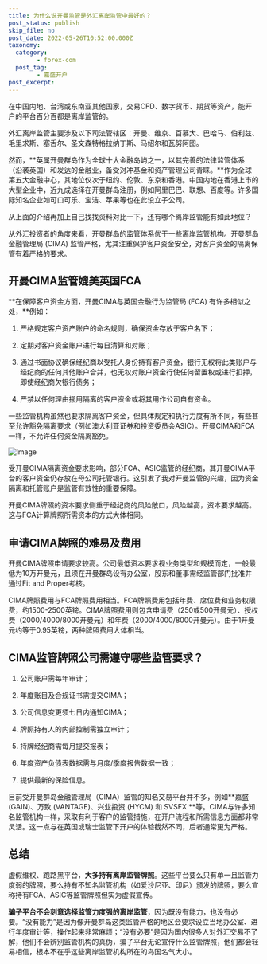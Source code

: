 ```yaml
---
title: 为什么说开曼监管是外汇离岸监管中最好的？
post_status: publish
skip_file: no
post_date: 2022-05-26T10:52:00.000Z
taxonomy:
  category:
        - forex-com
  post_tag:
        - 嘉盛开户
post_excerpt: 
---
```

在中国内地、台湾或东南亚其他国家，交易CFD、数字货币、期货等资产，能开户的平台百分百都是离岸监管的。

外汇离岸监管主要涉及以下司法管辖区：开曼、维京、百慕大、巴哈马、伯利兹、毛里求斯、塞舌尔、圣文森特格拉纳丁斯、马绍尔和瓦努阿图。

然而，**英属开曼群岛作为全球十大金融岛屿之一，以其完善的法律监管体系（沿袭英国）和发达的金融业，备受对冲基金和资产管理公司青睐。**作为全球第五大金融中心，其地位仅次于纽约、伦敦、东京和香港。中国内地在香港上市的大型企业中，近九成选择在开曼群岛注册，例如阿里巴巴、联想、百度等。许多国际知名企业如可口可乐、宝洁、苹果等也在此设立子公司。

从上面的介绍再加上自己找找资料对比一下，还有哪个离岸监管能有如此地位？

从外汇投资者的角度来看，开曼群岛的监管体系优于一些离岸监管机构。开曼群岛金融管理局 (CIMA) 监管严格，尤其注重保护客户资金安全，对客户资金的隔离保管有着严格的要求。

## 开曼CIMA监管媲美英国FCA

**在保障客户资金方面，开曼CIMA与英国金融行为监管局 (FCA) 有许多相似之处，**例如：

1. 严格规定客户资产账户的命名规则，确保资金存放于客户名下；

1. 定期对客户资金账户进行每日清算和对账；

1. 通过书面协议确保经纪商以受托人身份持有客户资金，银行无权将此类账户与经纪商的任何其他账户合并，也无权对账户资金行使任何留置权或进行扣押，即使经纪商欠银行债务；

1. 严禁以任何理由挪用隔离的客户资金或将其用作公司自有资金。

一些监管机构虽然也要求隔离客户资金，但具体规定和执行力度有所不同，有些甚至允许豁免隔离要求（例如澳大利亚证券和投资委员会ASIC）。开曼CIMA和FCA一样，不允许任何资金隔离豁免。

![Image](https://prod-files-secure.s3.us-west-2.amazonaws.com/39ed1227-6d7d-4570-be36-9ccd4a2c4241/bd849744-3fcb-4a37-8312-357962c8f065/image.png?X-Amz-Algorithm=AWS4-HMAC-SHA256&X-Amz-Content-Sha256=UNSIGNED-PAYLOAD&X-Amz-Credential=ASIAZI2LB466TRSY7CAH%2F20250503%2Fus-west-2%2Fs3%2Faws4_request&X-Amz-Date=20250503T041353Z&X-Amz-Expires=3600&X-Amz-Security-Token=IQoJb3JpZ2luX2VjEEsaCXVzLXdlc3QtMiJHMEUCIQDy0GfCgK0SHLO1mzwKz5gJnY%2FRUf8DtNMXLhIgyYCqAwIgQZrDdBFsCJCpBl46QRUY0KsCl2GxkrfNSH9XCBxH328qiAQI5P%2F%2F%2F%2F%2F%2F%2F%2F%2F%2FARAAGgw2Mzc0MjMxODM4MDUiDEnXyyOOqlsD0bRkJCrcA17hK00AMoNd7SY4IAb4zzxRlXLwk%2FcbpPOH%2B2RI1hlaZpO6r0V6NXV9GP8j3dIv1265nMV6wmJamzX3ZFn%2BwbR7Iz0K1w5LIjxOCb2FV4RJaiHTtMAZnYIt%2FEldzGWc%2FwN47xMjoAi1Vq046Rvrlwmx3L90pQOYiLkrcYORdaOQZH4KweP%2F5c91ILTYUO5hvhAHL9poOyVjgKrx7MS%2FUswTj%2FEiZKKHs6fNi0nqxXTJve9nK0y2ry0ARni9G0TCSGpBI6dgLXXdH7q%2BzIWE%2BqFeg3khaVFv2dJemPW51vXAnMZkSftBnODMwqd1CeUfszRAsfSdQyAIhJeB4ZU36HzW4grUfu%2FgBUseEGS%2BeOj3cpEHfs6%2Bn%2BEpakZX7nSHDkVWZsM4cPTyHw%2BravZAPvJ8G%2Bkc6f2FCwSKvvFZGPWw0euPUFbxspLJF5tScCRgRyd7eSm%2F%2FEqMsGWKO9O1%2FNWNsSNUdqpHLvSMSJFCFsgkh8GFC9E6wEcIgg7AsZDrqlX6p1RuC4mqrM672fqO%2FiEXIbnuZZRGS98Qj6romxuYnXsXGOvloYdJCMEvFFMB9nRsSglPgC4wqYEaDQi91xOih9x8wsqqMxca4ihsJDpCAl%2BS%2BwyXS3%2B7MA%2BVMKiF1sAGOqUBrhOgHNm%2FvAXmth5Cpc%2Fxy2qc4rPdXCO43hWQvDKawPQtoE6xUFWsqx4Ws5NrFLu%2BvCo4Ki6lokp5P4EU2pt%2BwRPpa%2B2eaRg3ZAaC1MTNesOIgup%2FoXMA65Q95pq9yovCO%2BU8jxQIsdCZyBpelCeFkcB8YG9DLjsXCzWWIQvyfckTDVfQJNAcs6L4rdPkV6fa6HfnvEKG9E8K91qDBvhkuzp5Y1x5&X-Amz-Signature=29aa922b8c56f66ce8f8383433eab21feb04c558afbc97977cb141d02037b09c&X-Amz-SignedHeaders=host&x-id=GetObject)

受开曼CIMA隔离资金要求影响，部分FCA、ASIC监管的经纪商，其开曼CIMA平台的客户资金仍存放在母公司托管银行。这引发了我对开曼监管的兴趣，因为资金隔离和托管账户是监管有效性的重要保障。

开曼CIMA牌照的资本要求侧重于经纪商的风险敞口，风险越高，资本要求越高。这与FCA计算牌照所需资本的方式大体相同。

## **申请CIMA牌照的难易及费用**

开曼CIMA牌照申请要求较高。公司最低资本要求视业务类型和规模而定，一般最低为10万开曼元，且须在开曼群岛设有办公室，股东和董事需经监管部门批准并通过Fit and Proper考核。

CIMA牌照费用与FCA牌照费用相当。FCA牌照费用包括年费、席位费和业务权限费，约1500-2500英镑。CIMA牌照费用则包含申请费（250或500开曼元）、授权费（2000/4000/8000开曼元）和年费（2000/4000/8000开曼元）。由于1开曼元约等于0.95英镑，两种牌照费用大体相当。

## CIMA监管牌照公司需遵守哪些监管要求？

1. 公司账户需每年审计；

1. 年度账目及合规证书需提交CIMA；

1. 公司信息变更须七日内通知CIMA；

1. 牌照持有人的内部控制需独立审计；

1. 持牌经纪商需每月提交报表；

1. 年度资产负债表数据需与月度/季度报告数据一致；

1. 提供最新的保险信息。

目前受开曼群岛金融管理局（CIMA）监管的知名交易平台并不多，例如**嘉盛 (GAIN)、万致 (VANTAGE)、兴业投资 (HYCM) 和 SVSFX **等。CIMA与许多知名监管机构一样，采取有利于客户的监管措施，在开户流程和所需信息方面都非常灵活。这一点与在英国或瑞士监管下开户的体验截然不同，后者通常更为严格。

## 总结

虚假维权、跑路黑平台，**大多持有离岸监管牌照**。这些平台要么只有单一且监管力度弱的牌照，要么持有不知名监管机构（如爱沙尼亚、印尼）颁发的牌照，要么宣称持有FCA、ASIC等监管牌照但实为虚假宣传。

**骗子平台不会刻意选择监管力度强的离岸监管**，因为既没有能力，也没有必要。“没有能力”是因为像开曼群岛这类监管严格的地区会要求设立当地办公室、进行年度审计等，操作起来非常麻烦；“没有必要”是因为国内很多人对外汇交易不了解，他们不会辨别监管机构的真伪，骗子平台无论宣传什么监管牌照，他们都会轻易相信，根本不在乎这些离岸监管机构所在的岛国名气大小。